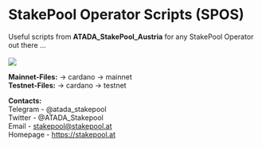 # StakePool Operator Scripts (SPOS)

Useful scripts from **ATADA_StakePool_Austria** for any StakePool Operator out there ...<br>&nbsp;<br>
<img src="https://www.stakepool.at/pics/stakepool_operator_scripts.png" border=0></img><br>

**Mainnet-Files:** -> cardano -> mainnet<br>
**Testnet-Files:** -> cardano -> testnet<br>

**Contacts:**<br>
Telegram - @atada_stakepool<br>
Twitter - @ATADA_Stakepool<br>
Email - stakepool@stakepool.at<br>
Homepage - https://stakepool.at
